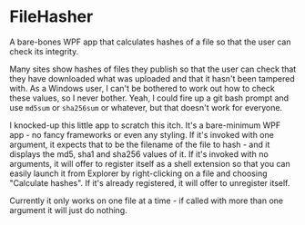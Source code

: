 # FileHasher
A bare-bones WPF app that calculates hashes of a file so that the user can check its integrity. 

Many sites show hashes of files they publish so that the user can check that they have downloaded what was uploaded and 
that it hasn't been tampered with. As a Windows user, I can't be bothered to work out how to check these values, so I never bother. 
Yeah, I could fire up a git bash prompt and use `md5sum` or `sha256sum` or whatever, but that doesn't work for everyone.  

I knocked-up this little app to scratch this itch. It's a bare-minimum WPF app - no fancy frameworks or even any styling. 
If it's invoked with one argument, it expects that to be the filename of the file to hash - and it displays the md5, sha1 and sha256 values of it. 
If it's invoked with no arguments, it will offer to register itself as a shell extension so that you can easily launch it from Explorer by 
right-clicking on a file and choosing "Calculate hashes". If it's already registered, it will offer to unregister itself. 

Currently it only works on one file at a time - if called with more than one argument it will just do nothing. 
